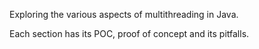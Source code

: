 Exploring the various aspects of multithreading in Java.

Each section has its POC, proof of concept and its pitfalls.